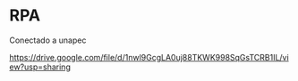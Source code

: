 # RPA
Conectado a unapec

https://drive.google.com/file/d/1nwl9GcgLA0uj88TKWK998SqGsTCRB1IL/view?usp=sharing


